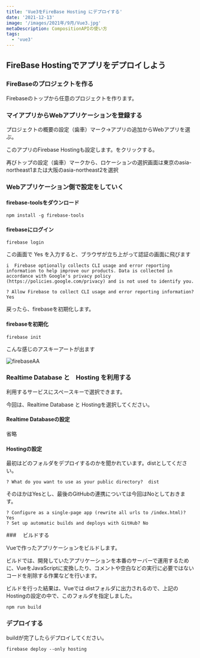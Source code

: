 ```yaml
---
title: 'Vue3をFireBase Hosting にデプロイする'
date: '2021-12-13'
image: '/images/2021年/9月/Vue3.jpg'
metaDescription: CompositionAPIの使い方
tags:
  - 'vue3'
---
```


## FireBase Hostingでアプリをデプロイしよう


### FireBaseのプロジェクトを作る

Firebaseのトップから任意のプロジェクトを作ります。


### マイアプリからWebアプリケーションを登録する

プロジェクトの概要の設定（歯車）マーク→アプリの追加からWebアプリを選ぶ。

<bold>このアプリのFirebase Hostingも設定します。</bold>をクリックする。

再びトップの設定（歯車）マークから、ロケーションの選択画面は東京の<bold>asia-northeast1</bold>または大阪の<bold>asia-northeast2</bold>を選択


### Webアプリケーション側で設定をしていく

#### firebase-toolsをダウンロード
```terminal
npm install -g firebase-tools
```

#### firebaseにログイン
```terminal
firebase login
```

この画面で Yes を入力すると、ブラウザが立ち上がって認証の画面に飛びます
```
i  Firebase optionally collects CLI usage and error reporting information to help improve our products. Data is collected in accordance with Google's privacy policy (https://policies.google.com/privacy) and is not used to identify you.

? Allow Firebase to collect CLI usage and error reporting information? Yes
```
戻ったら、firebaseを初期化します。

#### firebaseを初期化
```terminal
firebase init
```

こんな感じのアスキーアートが出ます

![firebaseAA](/images/2021年/12月/firebase.png)


### Realtime Database と　Hosting を利用する

利用するサービスに<bold>スペースキーで選択</bold>できます。

今回は、<red><bold>Realtime Database</bold></red> と <red><bold>Hosting</bold></red>を選択してください。

#### Realtime Databaseの設定

省略


#### Hostingの設定

最初はどのフォルダをデプロイするのかを聞かれています。<bold>dist</bold>としてください。

```
? What do you want to use as your public directory?  dist
```

そのほかはYesとし、最後のGitHubの連携については今回はNoとしておきます。

```
? Configure as a single-page app (rewrite all urls to /index.html)? Yes
? Set up automatic builds and deploys with GitHub? No
```

###　 ビルドする

Vueで作ったアプリケーションを<bold>ビルド</bold>します。

ビルドでは、開発していたアプリケーションを本番のサーバーで運用するために、VueをJavaScriptに変換したり、コメントや空白などの実行に必要ではないコードを削除する作業などを行います。

ビルドを行った結果は、Vueでは <bold>dist</bold>フォルダに出力されるので、上記のHostingの設定の中で、このフォルダを指定しました。


```terminal
npm run build
```

### デプロイする

buildが完了したらデプロイしてください。

```terminal
firebase deploy --only hosting
```
